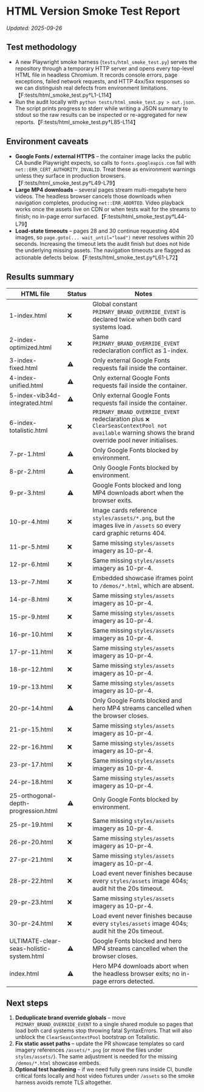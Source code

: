 # HTML Version Smoke Test Report

_Updated: 2025-09-26_

## Test methodology
- A new Playwright smoke harness (`tests/html_smoke_test.py`) serves the repository through a temporary HTTP server and opens every top-level HTML file in headless Chromium. It records console errors, page exceptions, failed network requests, and HTTP 4xx/5xx responses so we can distinguish real defects from environment limitations.【F:tests/html_smoke_test.py†L1-L114】
- Run the audit locally with `python tests/html_smoke_test.py > out.json`. The script prints progress to stderr while writing a JSON summary to stdout so the raw results can be inspected or re-aggregated for new reports.【F:tests/html_smoke_test.py†L85-L114】

## Environment caveats
- **Google Fonts / external HTTPS** – the container image lacks the public CA bundle Playwright expects, so calls to `fonts.googleapis.com` fail with `net::ERR_CERT_AUTHORITY_INVALID`. Treat these as environment warnings unless they surface in production browsers.【F:tests/html_smoke_test.py†L49-L79】
- **Large MP4 downloads** – several pages stream multi-megabyte hero videos. The headless browser cancels those downloads when navigation completes, producing `net::ERR_ABORTED`. Video playback works once the assets live on CDN or when tests wait for the streams to finish; no in-page error surfaced.【F:tests/html_smoke_test.py†L44-L79】
- **Load-state timeouts** – pages 28 and 30 continue requesting 404 images, so `page.goto(... wait_until="load")` never resolves within 20 seconds. Increasing the timeout lets the audit finish but does not hide the underlying missing assets. The navigation timeouts are flagged as actionable defects below.【F:tests/html_smoke_test.py†L61-L72】

## Results summary
| HTML file | Status | Notes |
| --- | --- | --- |
| 1-index.html | ❌ | Global constant `PRIMARY_BRAND_OVERRIDE_EVENT` is declared twice when both card systems load. |
| 2-index-optimized.html | ❌ | Same `PRIMARY_BRAND_OVERRIDE_EVENT` redeclaration conflict as 1-index. |
| 3-index-fixed.html | ⚠️ | Only external Google Fonts requests fail inside the container. |
| 4-index-unified.html | ⚠️ | Only external Google Fonts requests fail inside the container. |
| 5-index-vib34d-integrated.html | ⚠️ | Only external Google Fonts requests fail inside the container. |
| 6-index-totalistic.html | ❌ | `PRIMARY_BRAND_OVERRIDE_EVENT` redeclaration plus `❌ ClearSeasContextPool not available` warning shows the brand override pool never initialises. |
| 7-pr-1.html | ⚠️ | Only Google Fonts blocked by environment. |
| 8-pr-2.html | ⚠️ | Only Google Fonts blocked by environment. |
| 9-pr-3.html | ⚠️ | Google Fonts blocked and long MP4 downloads abort when the browser exits. |
| 10-pr-4.html | ❌ | Image cards reference `styles/assets/*.png`, but the images live in `/assets` so every card graphic returns 404. |
| 11-pr-5.html | ❌ | Same missing `styles/assets` imagery as 10-pr-4. |
| 12-pr-6.html | ❌ | Same missing `styles/assets` imagery as 10-pr-4. |
| 13-pr-7.html | ❌ | Embedded showcase iframes point to `/demos/*.html`, which are absent. |
| 14-pr-8.html | ❌ | Same missing `styles/assets` imagery as 10-pr-4. |
| 15-pr-9.html | ❌ | Same missing `styles/assets` imagery as 10-pr-4. |
| 16-pr-10.html | ❌ | Same missing `styles/assets` imagery as 10-pr-4. |
| 17-pr-11.html | ❌ | Same missing `styles/assets` imagery as 10-pr-4. |
| 18-pr-12.html | ❌ | Same missing `styles/assets` imagery as 10-pr-4. |
| 19-pr-13.html | ❌ | Same missing `styles/assets` imagery as 10-pr-4. |
| 20-pr-14.html | ⚠️ | Only Google Fonts blocked and hero MP4 streams cancelled when the browser closes. |
| 21-pr-15.html | ❌ | Same missing `styles/assets` imagery as 10-pr-4. |
| 22-pr-16.html | ❌ | Same missing `styles/assets` imagery as 10-pr-4. |
| 23-pr-17.html | ❌ | Same missing `styles/assets` imagery as 10-pr-4. |
| 24-pr-18.html | ❌ | Same missing `styles/assets` imagery as 10-pr-4. |
| 25-orthogonal-depth-progression.html | ⚠️ | Only Google Fonts blocked by environment. |
| 25-pr-19.html | ❌ | Same missing `styles/assets` imagery as 10-pr-4. |
| 26-pr-20.html | ❌ | Same missing `styles/assets` imagery as 10-pr-4. |
| 27-pr-21.html | ❌ | Same missing `styles/assets` imagery as 10-pr-4. |
| 28-pr-22.html | ❌ | Load event never finishes because every `styles/assets` image 404s; audit hit the 20s timeout. |
| 29-pr-23.html | ❌ | Same missing `styles/assets` imagery as 10-pr-4. |
| 30-pr-24.html | ❌ | Load event never finishes because every `styles/assets` image 404s; audit hit the 20s timeout. |
| ULTIMATE-clear-seas-holistic-system.html | ⚠️ | Google Fonts blocked and hero MP4 streams cancelled when the browser closes. |
| index.html | ⚠️ | Hero MP4 downloads abort when the headless browser exits; no in-page errors detected. |

## Next steps
1. **Deduplicate brand override globals** – move `PRIMARY_BRAND_OVERRIDE_EVENT` to a single shared module so pages that load both card systems stop throwing fatal SyntaxErrors. That will also unblock the `ClearSeasContextPool` bootstrap on Totalistic.
2. **Fix static asset paths** – update the PR showcase templates so card imagery references `/assets/*.png` (or move the files under `styles/assets/`). The same adjustment is needed for the missing `/demos/*.html` showcase embeds.
3. **Optional test hardening** – if we need fully green runs inside CI, bundle critical fonts locally and host video fixtures under `/assets` so the smoke harness avoids remote TLS altogether.
